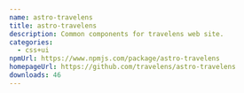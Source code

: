 ```yaml
---
name: astro-travelens
title: astro-travelens
description: Common components for travelens web site.
categories:
  - css+ui
npmUrl: https://www.npmjs.com/package/astro-travelens
homepageUrl: https://github.com/travelens/astro-travelens
downloads: 46
---
```

